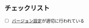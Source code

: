## チェックリスト
- [ ] [バージョン設定](https://github.com/changesets/changesets/blob/main/docs/command-line-options.md#version)が適切に行われている
